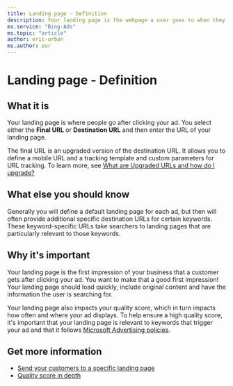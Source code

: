 ```yaml
---
title: Landing page - Definition
description: Your landing page is the webpage a user goes to when they click your ad. Learn more about what it is and why it's important.
ms.service: "Bing-Ads"
ms.topic: "article"
author: eric-urban
ms.author: eur
---
```


# Landing page - Definition

## What it is

Your landing page is where people go after clicking your ad. You select either the **Final URL** or **Destination URL** and then enter the URL of your landing page.

The final URL is an upgraded version of the destination URL. It allows you to define a mobile URL and a tracking template and custom parameters for URL tracking. To learn more, see [What are Upgraded URLs and how do I upgrade?](./hlp_BA_CONC_UpgradeURL_MigrateFAQ.md)

## What else you should know

Generally you will define a default landing page for each ad, but then will often provide additional specific destination URLs for certain keywords. These keyword-specific URLs take searchers to landing pages that are particularly relevant to those keywords.

## Why it's important

Your landing page is the first impression of your business that a customer gets after clicking your ad. You want to make that a good first impression! Your landing page should load quickly, include original content and have the information the user is searching for.

Your landing page also impacts your quality score, which in turn impacts how often and where your ad displays. To help ensure a high quality score, it's important that your landing page is relevant to keywords that trigger your ad and that it follows [Microsoft Advertising policies](./hlp_BA_CONC_EditorialGuidelines.md).

## Get more information

- [Send your customers to a specific landing page](./hlp_BA_PROC_ChangeLandingPage.md)
- [Quality score in depth](./hlp_BA_CONC_AboutQualityScore.md)


